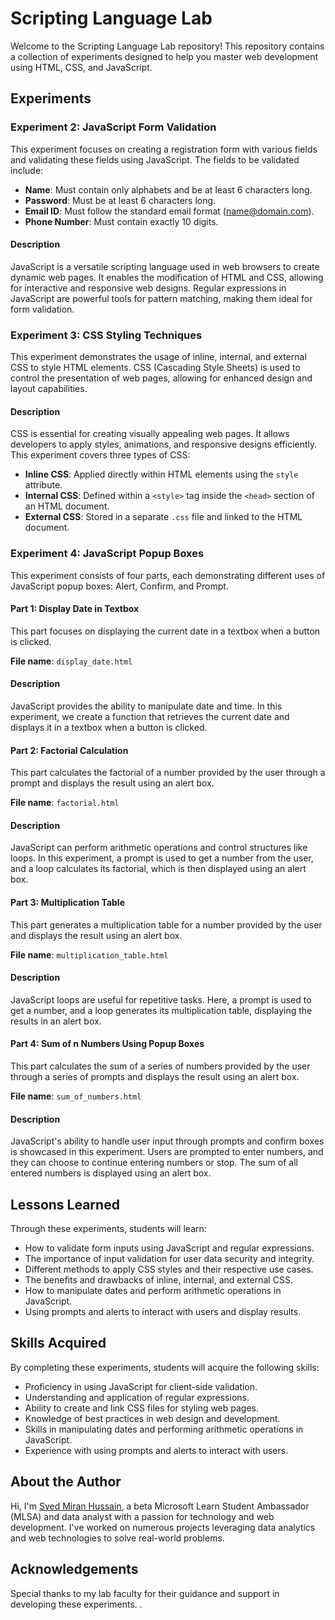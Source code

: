# Scripting Language Lab

Welcome to the Scripting Language Lab repository! This repository contains a collection of experiments designed to help you master web development using HTML, CSS, and JavaScript.

## Experiments

### Experiment 2: JavaScript Form Validation
This experiment focuses on creating a registration form with various fields and validating these fields using JavaScript. The fields to be validated include:

- **Name**: Must contain only alphabets and be at least 6 characters long.
- **Password**: Must be at least 6 characters long.
- **Email ID**: Must follow the standard email format (name@domain.com).
- **Phone Number**: Must contain exactly 10 digits.

#### Description

JavaScript is a versatile scripting language used in web browsers to create dynamic web pages. It enables the modification of HTML and CSS, allowing for interactive and responsive web designs. Regular expressions in JavaScript are powerful tools for pattern matching, making them ideal for form validation.

### Experiment 3: CSS Styling Techniques
This experiment demonstrates the usage of inline, internal, and external CSS to style HTML elements. CSS (Cascading Style Sheets) is used to control the presentation of web pages, allowing for enhanced design and layout capabilities.

#### Description

CSS is essential for creating visually appealing web pages. It allows developers to apply styles, animations, and responsive designs efficiently. This experiment covers three types of CSS:

- **Inline CSS**: Applied directly within HTML elements using the `style` attribute.
- **Internal CSS**: Defined within a `<style>` tag inside the `<head>` section of an HTML document.
- **External CSS**: Stored in a separate `.css` file and linked to the HTML document.

### Experiment 4: JavaScript Popup Boxes
This experiment consists of four parts, each demonstrating different uses of JavaScript popup boxes: Alert, Confirm, and Prompt.

#### Part 1: Display Date in Textbox
This part focuses on displaying the current date in a textbox when a button is clicked.

**File name**: `display_date.html`

#### Description

JavaScript provides the ability to manipulate date and time. In this experiment, we create a function that retrieves the current date and displays it in a textbox when a button is clicked.

#### Part 2: Factorial Calculation
This part calculates the factorial of a number provided by the user through a prompt and displays the result using an alert box.

**File name**: `factorial.html`

#### Description

JavaScript can perform arithmetic operations and control structures like loops. In this experiment, a prompt is used to get a number from the user, and a loop calculates its factorial, which is then displayed using an alert box.

#### Part 3: Multiplication Table
This part generates a multiplication table for a number provided by the user and displays the result using an alert box.

**File name**: `multiplication_table.html`

#### Description

JavaScript loops are useful for repetitive tasks. Here, a prompt is used to get a number, and a loop generates its multiplication table, displaying the results in an alert box.

#### Part 4: Sum of n Numbers Using Popup Boxes
This part calculates the sum of a series of numbers provided by the user through a series of prompts and displays the result using an alert box.

**File name**: `sum_of_numbers.html`

#### Description

JavaScript's ability to handle user input through prompts and confirm boxes is showcased in this experiment. Users are prompted to enter numbers, and they can choose to continue entering numbers or stop. The sum of all entered numbers is displayed using an alert box.

## Lessons Learned

Through these experiments, students will learn:

- How to validate form inputs using JavaScript and regular expressions.
- The importance of input validation for user data security and integrity.
- Different methods to apply CSS styles and their respective use cases.
- The benefits and drawbacks of inline, internal, and external CSS.
- How to manipulate dates and perform arithmetic operations in JavaScript.
- Using prompts and alerts to interact with users and display results.

## Skills Acquired

By completing these experiments, students will acquire the following skills:

- Proficiency in using JavaScript for client-side validation.
- Understanding and application of regular expressions.
- Ability to create and link CSS files for styling web pages.
- Knowledge of best practices in web design and development.
- Skills in manipulating dates and performing arithmetic operations in JavaScript.
- Experience with using prompts and alerts to interact with users.

## About the Author

Hi, I'm [Syed Miran Hussain](https://github.com/syedmiran-38), a beta Microsoft Learn Student Ambassador (MLSA) and data analyst with a passion for technology and web development. I've worked on numerous projects leveraging data analytics and web technologies to solve real-world problems.

## Acknowledgements

Special thanks to my lab faculty for their guidance and support in developing these experiments.
.
